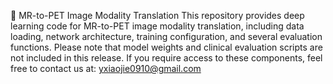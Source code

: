 🧠 MR-to-PET Image Modality Translation
This repository provides deep learning code for MR-to-PET image modality translation, including data loading, network architecture, training configuration, and several evaluation functions.
Please note that model weights and clinical evaluation scripts are not included in this release.
If you require access to these components, feel free to contact us at: yxiaojie0910@gmail.com
